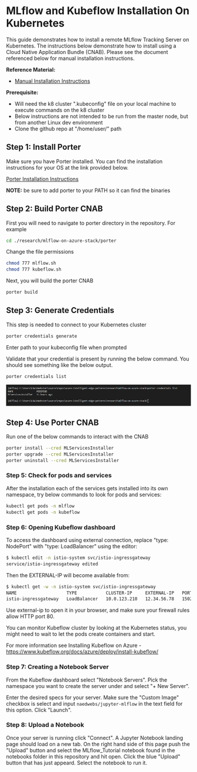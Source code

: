 # MLflow and Kubeflow Installation On Kubernetes

This guide demonstrates how to install a remote MLflow Tracking Server on Kubernetes. The instructions below demonstrate how to install using a Cloud Native Application Bundle (CNAB). Please see the document referenced below for manual installation instructions.

**Reference Material:**
- [Manual Installation Instructions](./docs/manual_installation.md)

**Prerequisite:**
- Will need the k8 cluster ".kubeconfig" file on your local machine to execute commands on the k8 cluster 
- Below instructions are not intended to be run from the master node, but from another Linux dev environment
- Clone the github repo at "/home/user/" path

## Step 1: Install Porter
Make sure you have Porter installed. You can find the installation instructions for your OS at the link provided below.

[Porter Installation Instructions](https://porter.sh/install/)

**NOTE:** be sure to add porter to your PATH so it can find the binaries


## Step 2: Build Porter CNAB
First you will need to navigate to porter directory in the repository. For example 

```sh
cd ./research/mlflow-on-azure-stack/porter
```
Change the file permissions

```sh
chmod 777 mlflow.sh
chmod 777 kubeflow.sh
```
Next, you will build the porter CNAB

```sh
porter build
```

## Step 3: Generate Credentials 
This step is needed to connect to your Kubernetes cluster

```sh
porter credentials generate 
```
Enter path to your kubeconfig file when prompted

Validate that your credential is present by running the below command. You should see something like the below output.
```sh
porter credentials list
```

![List Porter Credentials](./docs/img/porter-credentials-validate.png)


## Step 4: Use Porter CNAB
Run one of the below commands to interact with the CNAB

```sh
porter install --cred MLServicesInstaller
porter upgrade --cred MLServicesInstaller
porter uninstall --cred MLServicesInstaller
```
### Step 5: Check for pods and services
After the installation each of the services gets installed into its own namespace, try below commands to look for pods and services:

```sh
kubectl get pods -n mlflow
kubectl get pods -n kubeflow
```
### Step 6: Opening Kubeflow dashboard
To access the dashboard using external connection, replace "type: NodePort" with "type: LoadBalancer" using the editor:

```sh
$ kubectl edit -n istio-system svc/istio-ingressgateway
service/istio-ingressgateway edited
```
Then the EXTERNAL-IP will become available from:

```sh
$ kubectl get -w -n istio-system svc/istio-ingressgateway
NAME                   TYPE           CLUSTER-IP     EXTERNAL-IP   PORT(S)                          AGE
istio-ingressgateway   LoadBalancer   10.0.123.210   12.34.56.78   15020:30397/TCP,80:31380/TCP,..  7m27s
```
Use external-ip to open it in your browser, and make sure your firewall rules allow HTTP port 80.

You can monitor Kubeflow cluster by looking at the Kubernetes status, you might need to wait to let the pods create containers and start.

For more information see Installing Kubeflow on Azure -  https://www.kubeflow.org/docs/azure/deploy/install-kubeflow/
### Step 7: Creating a Notebook Server

From the Kubeflow dashboard select "Notebook Servers". Pick the namespace you want to create the server under and select "+ New Server".

Enter the desired specs for your server. Make sure the "Custom Image" checkbox is select and input `naedwebs/jupyter-mlflow` in the text field for this option. Click "Launch".
### Step 8: Upload a Notebook

Once your server is running click "Connect". A Jupyter Notebook landing page should load on a new tab. On the right hand side of this page push the "Upload" button and select the MLflow_Tutorial notebook found in the notebooks folder in this repository and hit open. Click the blue "Upload" button that has just appeard. Select the notebook to run it.